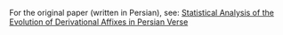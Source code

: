 For the original paper (written in Persian), see: [Statistical Analysis of the Evolution of Derivational Affixes in Persian Verse](https://mavaji.github.io/2013/02/12/icl2013.html)